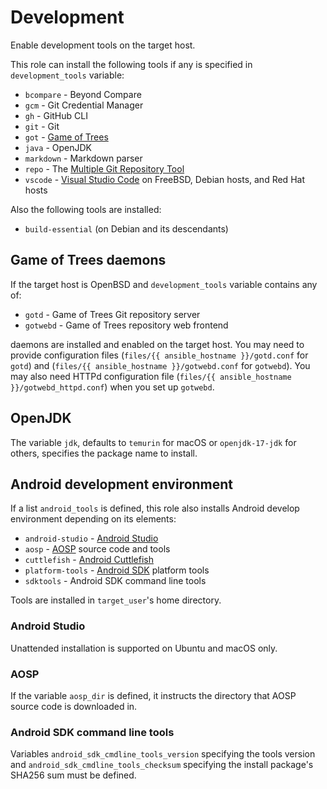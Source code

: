 # Development

Enable development tools on the target host.

This role can install the following tools if any is specified in
`development_tools` variable:

* `bcompare` - Beyond Compare
* `gcm` - Git Credential Manager
* `gh` - GitHub CLI
* `git` - Git
* `got` - [Game of Trees][]
* `java` - OpenJDK
* `markdown` - Markdown parser
* `repo` - The [Multiple Git Repository Tool][]
* `vscode` - [Visual Studio Code][] on FreeBSD, Debian hosts, and Red
  Hat hosts

Also the following tools are installed:

* `build-essential` (on Debian and its descendants)

[Game of Trees]: https://gameoftrees.org/index.html
[Multiple Git Repository Tool]: https://gerrit.googlesource.com/git-repo/
[Visual Studio Code]: https://code.visualstudio.com/

## Game of Trees daemons

If the target host is OpenBSD and `development_tools` variable contains
any of:

* `gotd` - Game of Trees Git repository server
* `gotwebd` - Game of Trees repository web frontend

daemons are installed and enabled on the target host.  You may need to
provide configuration files (`files/{{ ansible_hostname }}/gotd.conf`
for `gotd`) and (`files/{{ ansible_hostname }}/gotwebd.conf` for
`gotwebd`).  You may also need HTTPd configuration file
(`files/{{ ansible_hostname }}/gotwebd_httpd.conf`) when you set up `gotwebd`.

## OpenJDK

The variable `jdk`, defaults to `temurin` for macOS or `openjdk-17-jdk`
for others, specifies the package name to install.

## Android development environment

If a list `android_tools` is defined, this role also installs Android
develop environment depending on its elements:

* `android-studio` - [Android Studio][]
* `aosp` - [AOSP][] source code and tools
* `cuttlefish` - [Android Cuttlefish][]
* `platform-tools` - [Android SDK][] platform tools
* `sdktools` - Android SDK command line tools

Tools are installed in `target_user`'s home directory.

[Android Cuttlefish]: https://source.android.com/docs/devices/cuttlefish
[Android SDK]: https://developer.android.com/tools
[Android Studio]: https://developer.android.com/studio
[AOSP]: https://source.android.com/

### Android Studio

Unattended installation is supported on Ubuntu and macOS only.

### AOSP

If the variable `aosp_dir` is defined, it instructs the directory that
AOSP source code is downloaded in.

### Android SDK command line tools

Variables `android_sdk_cmdline_tools_version` specifying the tools
version and `android_sdk_cmdline_tools_checksum` specifying the install
package's SHA256 sum must be defined.
